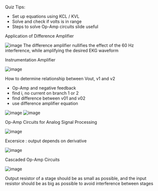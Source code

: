 Quiz Tips: 
  - Set up equations using KCL / KVL
  - Solve and check if volts is in range
  - Steps to solve Op-Amp circuits slide useful

Application of Difference Amplifier

![image](https://github.com/user-attachments/assets/286c7b88-4a02-4dde-bfde-47944fb9591b)
The difference amplifier nullifies the effect of the 60 Hz interference, while amplifying the desired EKG waveform

Instrumentation Amplifier 

![image](https://github.com/user-attachments/assets/0fbc4154-6711-47db-b595-ff74fe1dd2c8)

How to determine relationship between Vout, v1 and v2
- Op-Amp and negative feedback
- find i, no current on branch 1 or 2
- find difference between v01 and v02
- use difference amplifier equation

![image](https://github.com/user-attachments/assets/7f2a3a3d-ea38-4d36-bc4b-756f9b26dafa)
![image](https://github.com/user-attachments/assets/018c6c21-178b-4014-876a-dedaffab2d6d)

Op-Amp Circuits for Analog Signal Processing 

![image](https://github.com/user-attachments/assets/9750a270-8f73-4fbc-93be-f7662b6c5535)

Excersice : output depends on derivative

![image](https://github.com/user-attachments/assets/dce08535-3cca-484a-b799-cfe4705a63b2)

Cascaded Op-Amp Circuits

![image](https://github.com/user-attachments/assets/0192263a-3fc2-4b95-a3a1-586d4300b195)

Output resistor of a stage should be as small as possible, and the input resistor should be as big as possible to avoid interference between stages 

